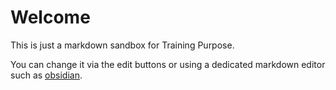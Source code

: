 # Welcome

This is just a markdown sandbox for Training Purpose.

You can change it via the edit buttons or using a dedicated markdown editor such as [obsidian](https://obsidian.md/).
